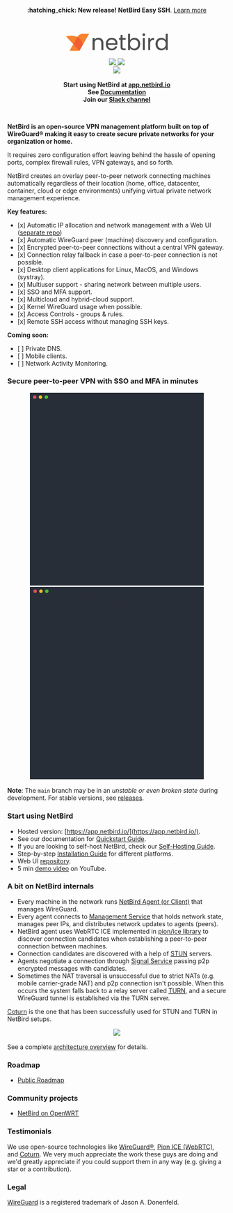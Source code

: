 <p align="center">
 <strong>:hatching_chick: New release! NetBird Easy SSH</strong>.
  <a href="https://github.com/netbirdio/netbird/releases/tag/v0.8.0">
       Learn more
     </a>   
</p>
<br/>
<div align="center">
<p align="center">
  <img width="234" src="docs/media/logo-full.png"/>
</p>
  <p>
     <a href="https://github.com/netbirdio/netbird/blob/main/LICENSE">
       <img src="https://img.shields.io/badge/license-BSD--3-blue" />
     </a> 
   <a href="https://www.codacy.com/gh/netbirdio/netbird/dashboard?utm_source=github.com&amp;utm_medium=referral&amp;utm_content=netbirdio/netbird&amp;utm_campaign=Badge_Grade"><img src="https://app.codacy.com/project/badge/Grade/e3013d046aec44cdb7462c8673b00976"/></a>
    <br>
    <a href="https://join.slack.com/t/netbirdio/shared_invite/zt-vrahf41g-ik1v7fV8du6t0RwxSrJ96A">
        <img src="https://img.shields.io/badge/slack-@wiretrustee-red.svg?logo=slack"/>
     </a>    
  </p>
</div>


<p align="center">
<strong>
  Start using NetBird at <a href="https://app.netbird.io/">app.netbird.io</a>
  <br/>
  See <a href="https://netbird.io/docs/">Documentation</a>
  <br/>
   Join our <a href="https://join.slack.com/t/netbirdio/shared_invite/zt-vrahf41g-ik1v7fV8du6t0RwxSrJ96A">Slack channel</a>
  <br/>
 
</strong>
</p>

<br>

**NetBird is an open-source VPN management platform built on top of WireGuard® making it easy to create secure private networks for your organization or home.**

It requires zero configuration effort leaving behind the hassle of opening ports, complex firewall rules, VPN gateways, and so forth.

NetBird creates an overlay peer-to-peer network connecting machines automatically regardless of their location (home, office, datacenter, container, cloud or edge environments) unifying virtual private network management experience.

**Key features:**
-  \[x] Automatic IP allocation and network management with a Web UI ([separate repo](https://github.com/netbirdio/dashboard))
-  \[x] Automatic WireGuard peer (machine) discovery and configuration.
-  \[x] Encrypted peer-to-peer connections without a central VPN gateway.
-  \[x] Connection relay fallback in case a peer-to-peer connection is not possible.
-  \[x] Desktop client applications for Linux, MacOS, and Windows (systray).
-  \[x] Multiuser support - sharing network between multiple users.
-  \[x] SSO and MFA support. 
-  \[x] Multicloud and hybrid-cloud support.
-  \[x] Kernel WireGuard usage when possible.
-  \[x] Access Controls - groups & rules.
-  \[x] Remote SSH access without managing SSH keys.
  
**Coming soon:**
-  \[ ] Private DNS.
-  \[ ] Mobile clients.
-  \[ ] Network Activity Monitoring.

### Secure peer-to-peer VPN with SSO and MFA in minutes
<p float="left" align="middle">
  <img src="docs/media/peerA.gif" width="400"/> 
  <img src="docs/media/peerB.gif" width="400"/>
</p>

**Note**: The `main` branch may be in an *unstable or even broken state* during development. 
For stable versions, see [releases](https://github.com/netbirdio/netbird/releases).

### Start using NetBird
-  Hosted version: [https://app.netbird.io/](https://app.netbird.io/).
-  See our documentation for [Quickstart Guide](https://netbird.io/docs/getting-started/quickstart).
-  If you are looking to self-host NetBird, check our [Self-Hosting Guide](https://netbird.io/docs/getting-started/self-hosting).
-  Step-by-step [Installation Guide](https://netbird.io/docs/getting-started/installation) for different platforms.
-  Web UI [repository](https://github.com/netbirdio/dashboard).
-  5 min [demo video](https://youtu.be/Tu9tPsUWaY0) on YouTube.


### A bit on NetBird internals
-  Every machine in the network runs [NetBird Agent (or Client)](client/) that manages WireGuard.
-  Every agent connects to [Management Service](management/) that holds network state, manages peer IPs, and distributes network updates to agents (peers).
-  NetBird agent uses WebRTC ICE implemented in [pion/ice library](https://github.com/pion/ice) to discover connection candidates when establishing a peer-to-peer connection between machines.
-  Connection candidates are discovered with a help of [STUN](https://en.wikipedia.org/wiki/STUN) servers.
-  Agents negotiate a connection through [Signal Service](signal/) passing p2p encrypted messages with candidates.
-  Sometimes the NAT traversal is unsuccessful due to strict NATs (e.g. mobile carrier-grade NAT) and p2p connection isn't possible. When this occurs the system falls back to a relay server called [TURN](https://en.wikipedia.org/wiki/Traversal_Using_Relays_around_NAT), and a secure WireGuard tunnel is established via the TURN server. 
 
[Coturn](https://github.com/coturn/coturn) is the one that has been successfully used for STUN and TURN in NetBird setups.

<p float="left" align="middle">
  <img src="https://netbird.io/docs/img/architecture/high-level-dia.png" width="700"/>
</p>

See a complete [architecture overview](https://netbird.io/docs/overview/architecture) for details.

### Roadmap
-  [Public Roadmap](https://github.com/netbirdio/netbird/projects/2)

### Community projects
-  [NetBird on OpenWRT](https://github.com/messense/openwrt-netbird)

### Testimonials
We use open-source technologies like [WireGuard®](https://www.wireguard.com/), [Pion ICE (WebRTC)](https://github.com/pion/ice), and [Coturn](https://github.com/coturn/coturn). We very much appreciate the work these guys are doing and we'd greatly appreciate if you could support them in any way (e.g. giving a star or a contribution).

### Legal
 [WireGuard](https://wireguard.com/) is a registered trademark of Jason A. Donenfeld.

